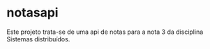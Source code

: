 # notasapi
Este projeto trata-se de uma api de notas para a nota 3 da disciplina Sistemas distribuídos. 
